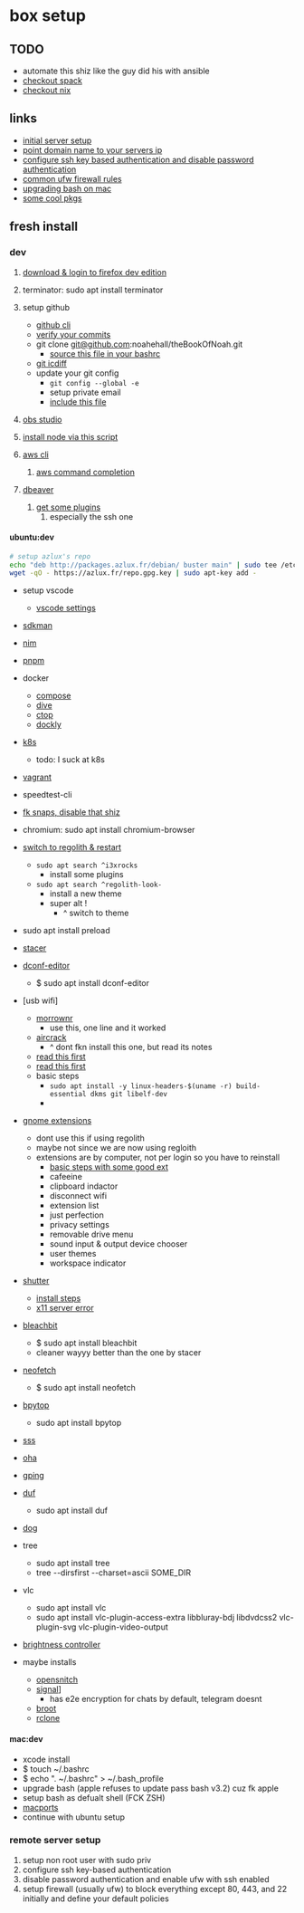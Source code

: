 # box setup

## TODO

- automate this shiz like the guy did his with ansible
- [checkout spack](https://spack-tutorial.readthedocs.io/en/latest/)
- [checkout nix](https://nixos.org/)

## links

- [initial server setup](https://www.digitalocean.com/community/tutorials/initial-server-setup-with-ubuntu-16-04)
- [point domain name to your servers ip](https://www.digitalocean.com/community/tutorials/how-to-set-up-a-host-name-with-digitalocean)
- [configure ssh key based authentication and disable password authentication](https://www.digitalocean.com/community/tutorials/how-to-configure-ssh-key-based-authentication-on-a-linux-server)
- [common ufw firewall rules](https://www.digitalocean.com/community/tutorials/ufw-essentials-common-firewall-rules-and-commands)
- [upgrading bash on mac](https://itnext.io/upgrading-bash-on-macos-7138bd1066ba)
- [some cool pkgs](http://packages.azlux.fr/)

## fresh install

### dev

1. [download & login to firefox dev edition](https://www.mozilla.org/en-US/firefox/developer/)
2. terminator: sudo apt install terminator
3. setup github
   - [github cli](https://github.com/cli/cli/blob/trunk/docs/install_linux.md)
   - [verify your commits](https://docs.github.com/en/authentication/managing-commit-signature-verification)
   - git clone git@github.com:noahehall/theBookOfNoah.git
     - [source this file in your bashrc](linux/_sourceme_.sh)
   - [git icdiff](https://github.com/jeffkaufman/icdiff)
   - update your git config
     - `git config --global -e`
     - setup private email
     - [include this file](linux/.gitconfig)

11. [obs studio](https://obsproject.com/wiki/install-instructions#ubuntumint-installation)
12. [install node via this script](linux/.install_node.sh)
13. [aws cli](https://docs.aws.amazon.com/cli/latest/userguide/cli-chap-getting-started.html#cliv2-linux-install)
    1. [aws command completion](https://docs.aws.amazon.com/cli/latest/userguide/cli-configure-completion.html)
14. [dbeaver](https://dbeaver.io/download/?start&os=linux&arch=x86_64&dist=deb)
    1. [get some plugins](https://dbeaver.com/docs/wiki/Optional-extensions)
       1. especially the ssh one

#### ubuntu:dev

```sh
# setup azlux's repo
echo "deb http://packages.azlux.fr/debian/ buster main" | sudo tee /etc/apt/sources.list.d/azlux.list
wget -qO - https://azlux.fr/repo.gpg.key | sudo apt-key add -
```

- setup vscode
  - [vscode settings](https://gist.github.com/noahehall/33f60c724f51bde9afa2c2a9e540d094)
- [sdkman](https://sdkman.io/install)
- [nim](https://nim-lang.org/install_unix.html)
- [pnpm](https://pnpm.io/installation)
- docker
  - [compose](https://docs.docker.com/compose/install/)
  - [dive](https://github.com/wagoodman/dive)
  - [ctop](https://github.com/bcicen/ctop)
  - [dockly](https://github.com/lirantal/dockly)
- [k8s](https://kubernetes.io/docs/tasks/tools/install-kubectl-linux/)
  - todo: I suck at k8s
- [vagrant](https://www.vagrantup.com/)
- speedtest-cli
- [fk snaps, disable that shiz](https://www.simplified.guide/ubuntu/remove-snapd)
- chromium: sudo apt install chromium-browser
- [switch to regolith & restart](https://regolith-linux.org/docs/getting-started/)
  - `sudo apt search ^i3xrocks`
    - install some plugins
  - `sudo apt search ^regolith-look-`
    - install a new theme
    - super alt !
      - ^ switch to theme
- sudo apt install preload
- [stacer](https://github.com/oguzhaninan/Stacer)
- [dconf-editor](https://wiki.gnome.org/Apps/DconfEditor)
  - $ sudo apt install dconf-editor
- [usb wifi]
  - [morrownr](https://github.com/morrownr/8814au)
    - use this, one line and it worked
  - [aircrack](https://github.com/aircrack-ng/rtl8814au)
    - ^ dont fkn install this one, but read its notes
  - [read this first](https://docs.alfa.com.tw/Support/Linux/RTL8814AU/#ubuntu)
  - [read this first](https://miloserdov.org/?p=5493)
  - basic steps
    - `sudo apt install -y linux-headers-$(uname -r) build-essential dkms git libelf-dev`
    -
- [gnome extensions](https://extensions.gnome.org/)
  - dont use this if using regolith
  - maybe not since we are now using regloith
  - extensions are by computer, not per login so you have to reinstall
    - [basic steps with some good ext](https://thelinuxuser.com/install-gnome-shell-extensions/)
    - cafeeine
    - clipboard indactor
    - disconnect wifi
    - extension list
    - just perfection
    - privacy settings
    - removable drive menu
    - sound input & output device chooser
    - user themes
    - workspace indicator
- [shutter](https://shutter-project.org/)
  - [install steps](https://launchpad.net/~shutter/+archive/ubuntu/ppa)
  - [x11 server error](https://askubuntu.com/questions/1353360/ubuntu-21-04-shutter-did-not-work-without-x11-server)
- [bleachbit](https://www.bleachbit.org/features)
  - $ sudo apt install bleachbit
  - cleaner wayyy better than the one by stacer
- [neofetch](https://github.com/dylanaraps/neofetch)
  - $ sudo apt install neofetch
- [bpytop](https://github.com/aristocratos/bpytop)
  - sudo apt install bpytop
- [sss](https://github.com/azlux/gnos-sockets)
- [oha](https://github.com/hatoo/oha)
- [gping](https://github.com/orf/gping)
- [duf](https://github.com/muesli/duf)
  - sudo apt install duf
- [dog](https://github.com/ogham/dog)
- tree
  - sudo apt install tree
  - tree --dirsfirst --charset=ascii SOME_DIR
- vlc
  - sudo apt install vlc
  - sudo apt install vlc-plugin-access-extra libbluray-bdj libdvdcss2 vlc-plugin-svg vlc-plugin-video-output
- [brightness controller](https://techstoriesindia.blogspot.com/2020/05/reduce-external-monitor-brightness-ubuntu-linux.html)

- maybe installs
  - [opensnitch](https://github.com/evilsocket/opensnitch)
  - [signal](https://signal.org/en/download/)]
    - has e2e encryption for chats by default, telegram doesnt
  - [broot](https://github.com/Canop/broot)
  - [rclone](https://github.com/rclone/rclone)

#### mac:dev

- xcode install
- $ touch ~/.bashrc
- $ echo ". ~/.bashrc" > ~/.bash_profile
- upgrade bash (apple refuses to update pass bash v3.2) cuz fk apple
- setup bash as defualt shell (FCK ZSH)
- [macports](https://www.scrim.psu.edu/support/userspace-macports.html)
- continue with ubuntu setup

### remote server setup

  1. setup non root user with sudo priv
  2. configure ssh key-based authentication
  3. disable password authentication and enable ufw with ssh enabled
  4. setup firewall (usually ufw) to block everything except 80, 443, and 22 initially and define your default policies
